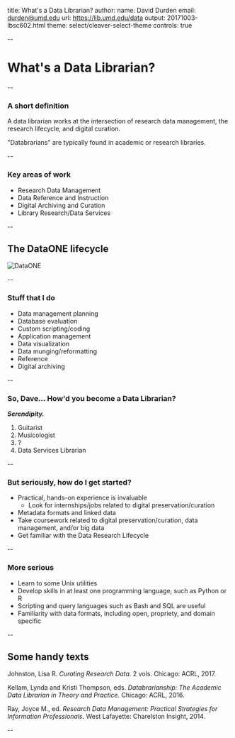 title: What's a Data Librarian?
author: 
  name: David Durden
  email: durden@umd.edu 
  url: https://lib.umd.edu/data
output: 20171003-lbsc602.html
theme: select/cleaver-select-theme
controls: true

--

# What's a Data Librarian?

--

### A short definition

A data librarian works at the intersection of research data management, the research lifecycle, and digital curation.

"Databrarians" are typically found in academic or research libraries.

--

### Key areas of work

* Research Data Management
* Data Reference and Instruction
* Digital Archiving and Curation
* Library Research/Data Services

--

## The DataONE lifecycle

![DataONE](https://drdn.github.io/d/assets/fig1-1.png)

--

### Stuff that I do

* Data management planning
* Database evaluation
* Custom scripting/coding
* Application management
* Data visualization
* Data munging/reformatting
* Reference
* Digital archiving

--

### So, Dave... How'd you become a Data Librarian?

***Serendipity.***

1. Guitarist
2. Musicologist
3. ?
4. Data Services Librarian

--

### But seriously, how do I get started?

* Practical, hands-on experience is invaluable
   * Look for internships/jobs related to digital preservation/curation
* Metadata formats and linked data
* Take coursework related to digital preservation/curation, data management, and/or big data
* Get familiar with the Data Research Lifecycle

--

### More serious

* Learn to some Unix utilities
* Develop skills in at least one programming language, such as Python or R
* Scripting and query languages such as Bash and SQL are useful
* Familiarity with data formats, including open, propriety, and domain specific

--

## Some handy texts

Johnston, Lisa R. *Curating Research Data.* 2 vols. Chicago: ACRL, 2017.

Kellam, Lynda and Kristi Thompson, eds. *Databrarianship: The Academic Data Librarian in Theory and Practice.* Chicago: ACRL, 2016.

Ray, Joyce M., ed. *Research Data Management: Practical Strategies for Information Professionals.* West Lafayette: Charelston Insight, 2014.

--


